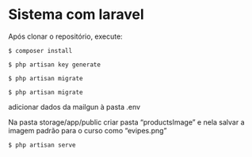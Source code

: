 # Sistema com laravel 

Após clonar o repositório, execute:

```
$ composer install
```
```
$ php artisan key generate
```
```
$ php artisan migrate
```
```
$ php artisan migrate
```
adicionar dados da mailgun à pasta .env

Na pasta storage/app/public criar pasta “productsImage” e nela salvar a imagem padrão para o curso como “evipes.png”


```
$ php artisan serve
```


